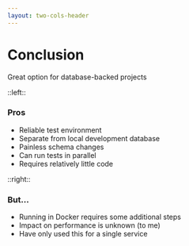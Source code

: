 ```yaml
---
layout: two-cols-header
---
```


<style>
    .two-cols-header {
        grid-template-rows: auto !important;
    }
</style>

# Conclusion

Great option for database-backed projects

::left::

### Pros

- Reliable test environment
- Separate from local development database
- Painless schema changes
- Can run tests in parallel
- Requires relatively little code

::right::

### But...

- Running in Docker requires some additional steps
- Impact on performance is unknown (to me)
- Have only used this for a single service
